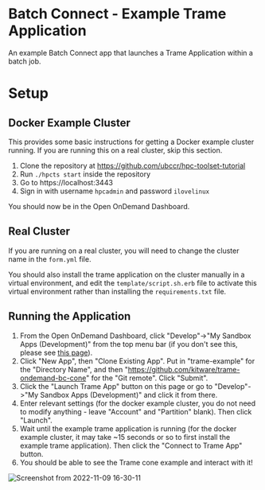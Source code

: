 # Batch Connect - Example Trame Application

An example Batch Connect app that launches a Trame Application within a batch job.

# Setup

## Docker Example Cluster

This provides some basic instructions for getting a Docker example cluster
running. If you are running this on a real cluster, skip this section.

1. Clone the repository at https://github.com/ubccr/hpc-toolset-tutorial
2. Run `./hpcts start` inside the repository
3. Go to https://localhost:3443
4. Sign in with username `hpcadmin` and password `ilovelinux`

You should now be in the Open OnDemand Dashboard.

## Real Cluster

If you are running on a real cluster, you will need to change the cluster
name in the `form.yml` file.

You should also install the trame application on the cluster manually
in a virtual environment, and edit the `template/script.sh.erb`
file to activate this virtual environment rather than installing the
`requirements.txt` file.

## Running the Application

1. From the Open OnDemand Dashboard, click "Develop"->"My Sandbox Apps (Development)" from the top menu bar (if you don't see this, please see [this page](https://osc.github.io/ood-documentation/master/app-development/enabling-development-mode.html)).
2. Click "New App", then "Clone Existing App". Put in "trame-example" for the "Directory Name", and then "https://github.com/kitware/trame-ondemand-bc-cone" for the "Git remote". Click "Submit".
3. Click the "Launch Trame App" button on this page or go to "Develop"->"My Sandbox Apps (Development)" and click it from there.
4. Enter relevant settings (for the docker example cluster, you do not need to modify anything - leave "Account" and "Partition" blank). Then click "Launch".
5. Wait until the example trame application is running (for the docker example cluster, it may take ~15 seconds or so to first install the example trame application). Then click the "Connect to Trame App" button.
6. You should be able to see the Trame cone example and interact with it!

![Screenshot from 2022-11-09 16-30-11](https://user-images.githubusercontent.com/9558430/200946781-6ba6f6a8-78c0-418a-9e98-4c2f93e8c02f.png)
